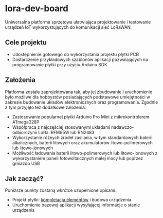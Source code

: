 # lora-dev-board

Uniwersalna platforma sprzętowa ułatwiająca projektowanie i testowanie urządzeń IoT wykorzystujących do komunikacji sieć LoRaWAN.

## Cele projektu

* Udostępnienie gotowego do wykorzystania projektu płytki PCB
* Dostarczenie przykładowych szablonów aplikacji pozwalających na programowanie płytki przy użyciu Arduino SDK

## Założenia

Platforma została zaprojektowana tak, aby jej zbudowanie i uruchomienie było możliwe dla hobbystów posiadających podstawowe umiejętności w zakresie budowanie układów elektronicznych oraz programowania. Zgodnie z tym  przyjęto też dodatkowe założenia: 

* Zastosowanie popularnej płytki Arduino Pro Mini z mikrokontrolerem ATmega328P
* Współpraca z najczęściej stosowanymi układami nadawczo-odbiorczymi LoRa: RFM95W lub RN2483
* Wykorzystanie różnych źródeł zasilania, w tym standardowych baterii alkalicznych, baterii litowych oraz akumulatorów litowo-polimerowych lub litowo-jonowych
* Możliwość ładowania baterii litowo-polimerowych lub litowo-jonowych z wykorzystaniem paneli fotowoltaicznych małej mocy lub poprzez grniazdo USB

## Jak zacząć?

Poniższe punkty zostaną wkrótce uzupełnione opisami.

* Projekt płytki: [kompletacja elementów](https://github.com/Open-Things-Network/lora-dev-board/blob/master/v1.0/README.md#lista-elementów) i budowa urządzenia
* Uruchomienie bazowej aplikacji wysyłającej informacje o stanie urządzenia

